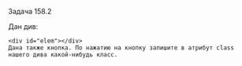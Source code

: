 Задача 158.2

Дан див:
```
<div id="elem"></div>
Дана также кнопка. По нажатию на кнопку запишите в атрибут class нашего дива какой-нибудь класс.